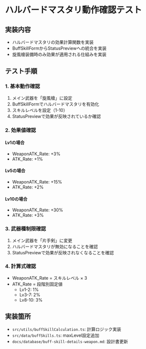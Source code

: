 # ハルバードマスタリ動作確認テスト

## 実装内容
- ハルバードマスタリの効果計算関数を実装
- BuffSkillFormからStatusPreviewへの統合を実装
- 旋風槍装備時のみ効果が適用される仕組みを実装

## テスト手順

### 1. 基本動作確認
1. メイン武器を「旋風槍」に設定
2. BuffSkillFormでハルバードマスタリを有効化
3. スキルレベルを設定（1-10）
4. StatusPreviewで効果が反映されているか確認

### 2. 効果値確認

#### Lv1の場合
- WeaponATK_Rate: +3%
- ATK_Rate: +1%

#### Lv5の場合  
- WeaponATK_Rate: +15%
- ATK_Rate: +2%

#### Lv10の場合
- WeaponATK_Rate: +30%
- ATK_Rate: +3%

### 3. 武器種制限確認
1. メイン武器を「片手剣」に変更
2. ハルバードマスタリが無効になることを確認
3. StatusPreviewで効果が反映されなくなることを確認

### 4. 計算式確認
- WeaponATK_Rate = スキルレベル × 3
- ATK_Rate = 段階別固定値
  - Lv1-2: 1%
  - Lv3-7: 2%
  - Lv8-10: 3%

## 実装箇所
- `src/utils/buffSkillCalculation.ts`: 計算ロジック実装
- `src/data/buffSkills.ts`: maxLevel設定追加
- `docs/database/buff-skill-details-weapon.md`: 設計書更新